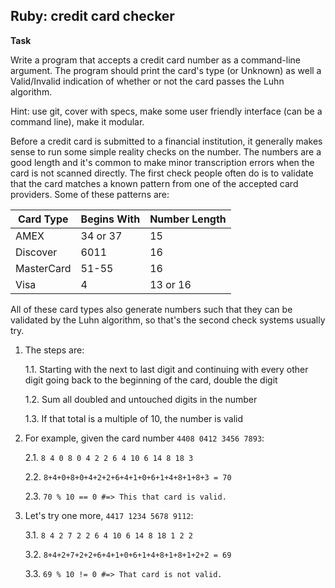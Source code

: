 ## Ruby: credit card checker

**Task**

Write a program that accepts a credit card number as a command-line argument. The program should print the card's type (or Unknown) as well a Valid/Invalid indication of whether or not the card passes the Luhn algorithm.

Hint: use git, cover with specs, make some user friendly interface (can be a command line), make it modular.

Before a credit card is submitted to a financial institution, it generally makes sense to run some simple reality checks on the number. The numbers are a good length and it's common to make minor transcription errors when the card is not scanned directly. The first check people often do is to validate that the card matches a known pattern from one of the accepted card providers. Some of these patterns are:

| Card Type  | Begins With | Number Length |
| ---------- |------------ | ------------- |
| AMEX       | 34 or 37    | 15            |
| Discover   | 6011        | 16            |
| MasterCard | 51-55       | 16            |
| Visa       | 4           | 13 or 16      |

All of these card types also generate numbers such that they can be validated by the Luhn algorithm, so that's the second check systems usually try.

1. The steps are:

    1.1. Starting with the next to last digit and continuing with every other digit going back to the beginning of the card, double the digit

    1.2. Sum all doubled and untouched digits in the number

    1.3. If that total is a multiple of 10, the number is valid

2. For example, given the card number `4408 0412 3456 7893`:

    2.1. `8 4 0 8 0 4 2 2 6 4 10 6 14 8 18 3`

    2.2. `8+4+0+8+0+4+2+2+6+4+1+0+6+1+4+8+1+8+3 = 70`

    2.3. `70 % 10 == 0 #=> This that card is valid.`

3. Let's try one more, `4417 1234 5678 9112`:

    3.1. `8 4 2 7 2 2 6 4 10 6 14 8 18 1 2 2`

    3.2. `8+4+2+7+2+2+6+4+1+0+6+1+4+8+1+8+1+2+2 = 69`

    3.3. `69 % 10 != 0 #=> That card is not valid.`
